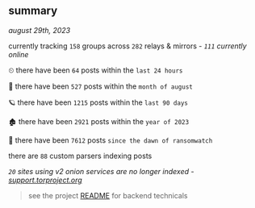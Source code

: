 
## summary
_august 29th, 2023_

currently tracking `158` groups across `282` relays & mirrors - _`111` currently online_

⏲ there have been `64` posts within the `last 24 hours`

🦈 there have been `527` posts within the `month of august`

🪐 there have been `1215` posts within the `last 90 days`

🏚 there have been `2921` posts within the `year of 2023`

🦕 there have been `7612` posts `since the dawn of ransomwatch`

there are `88` custom parsers indexing posts

_`20` sites using v2 onion services are no longer indexed - [support.torproject.org](https://support.torproject.org/onionservices/v2-deprecation/)_

> see the project [README](https://github.com/joshhighet/ransomwatch#ransomwatch--) for backend technicals
